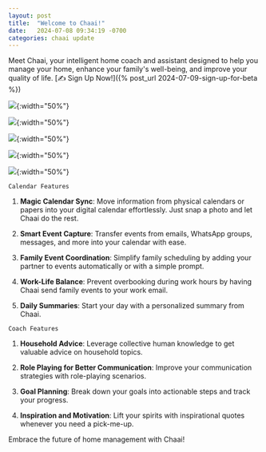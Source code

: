```yaml
---
layout: post
title:  "Welcome to Chaai!"
date:   2024-07-08 09:34:19 -0700
categories: chaai update
---
```

Meet Chaai, your intelligent home coach and assistant designed to help you manage your home, enhance your family's well-being, and improve your quality of life. [✍️ Sign Up Now!]({% post_url 2024-07-09-sign-up-for-beta %})

<img src="{{site.baseurl}}/assets/images/1.png">{:width="50%"}

<img src="{{site.baseurl}}/assets/images/2.png">{:width="50%"}

<img src="{{site.baseurl}}/assets/images/3.png">{:width="50%"}

<img src="{{site.baseurl}}/assets/images/4.png">{:width="50%"}

<img src="{{site.baseurl}}/assets/images/5.png">{:width="50%"}


`Calendar Features`

1. <b>Magic Calendar Sync</b>: Move information from physical calendars or papers into your digital calendar effortlessly. Just snap a photo and let Chaai do the rest.

2. <b>Smart Event Capture</b>: Transfer events from emails, WhatsApp groups, messages, and more into your calendar with ease.

3. <b>Family Event Coordination</b>: Simplify family scheduling by adding your partner to events automatically or with a simple prompt.

4. <b>Work-Life Balance</b>: Prevent overbooking during work hours by having Chaai send family events to your work email.

5. <b>Daily Summaries</b>: Start your day with a personalized summary from Chaai.

`Coach Features`

1. <b>Household Advice</b>: Leverage collective human knowledge to get valuable advice on household topics.

2. <b>Role Playing for Better Communication</b>: Improve your communication strategies with role-playing scenarios.

3. <b>Goal Planning</b>: Break down your goals into actionable steps and track your progress.

4. <b>Inspiration and Motivation</b>: Lift your spirits with inspirational quotes whenever you need a pick-me-up.


Embrace the future of home management with Chaai!

